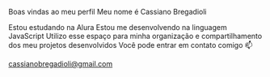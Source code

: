Boas vindas ao meu perfil
Meu nome é Cassiano Bregadioli

Estou estudando na Alura
Estou me desenvolvendo na linguagem JavaScript
Utilizo esse espaço para minha organização e compartilhamento dos meu projetos desenvolvidos
Você pode entrar em contato comigo 📫

cassianobregadioli@gmail.com  

